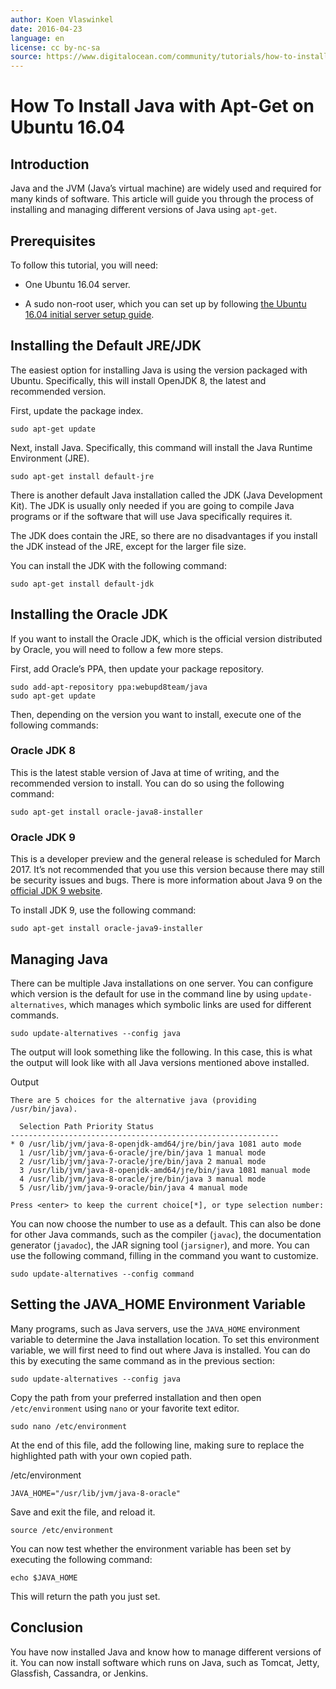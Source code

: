 ```yaml
---
author: Koen Vlaswinkel
date: 2016-04-23
language: en
license: cc by-nc-sa
source: https://www.digitalocean.com/community/tutorials/how-to-install-java-with-apt-get-on-ubuntu-16-04
---
```


# How To Install Java with Apt-Get on Ubuntu 16.04

## Introduction

Java and the JVM (Java’s virtual machine) are widely used and required for many kinds of software. This article will guide you through the process of installing and managing different versions of Java using `apt-get`.

## Prerequisites

To follow this tutorial, you will need:

- One Ubuntu 16.04 server.

- A sudo non-root user, which you can set up by following [the Ubuntu 16.04 initial server setup guide](initial-server-setup-with-ubuntu-16-04).

## Installing the Default JRE/JDK

The easiest option for installing Java is using the version packaged with Ubuntu. Specifically, this will install OpenJDK 8, the latest and recommended version.

First, update the package index.

    sudo apt-get update

Next, install Java. Specifically, this command will install the Java Runtime Environment (JRE).

    sudo apt-get install default-jre

There is another default Java installation called the JDK (Java Development Kit). The JDK is usually only needed if you are going to compile Java programs or if the software that will use Java specifically requires it.

The JDK does contain the JRE, so there are no disadvantages if you install the JDK instead of the JRE, except for the larger file size.

You can install the JDK with the following command:

    sudo apt-get install default-jdk

## Installing the Oracle JDK

If you want to install the Oracle JDK, which is the official version distributed by Oracle, you will need to follow a few more steps.

First, add Oracle’s PPA, then update your package repository.

    sudo add-apt-repository ppa:webupd8team/java
    sudo apt-get update

Then, depending on the version you want to install, execute one of the following commands:

### Oracle JDK 8

This is the latest stable version of Java at time of writing, and the recommended version to install. You can do so using the following command:

    sudo apt-get install oracle-java8-installer

### Oracle JDK 9

This is a developer preview and the general release is scheduled for March 2017. It’s not recommended that you use this version because there may still be security issues and bugs. There is more information about Java 9 on the [official JDK 9 website](http://jdk.java.net/9/).

To install JDK 9, use the following command:

    sudo apt-get install oracle-java9-installer

## Managing Java

There can be multiple Java installations on one server. You can configure which version is the default for use in the command line by using `update-alternatives`, which manages which symbolic links are used for different commands.

    sudo update-alternatives --config java

The output will look something like the following. In this case, this is what the output will look like with all Java versions mentioned above installed.

Output

    There are 5 choices for the alternative java (providing /usr/bin/java).
    
      Selection Path Priority Status
    ------------------------------------------------------------
    * 0 /usr/lib/jvm/java-8-openjdk-amd64/jre/bin/java 1081 auto mode
      1 /usr/lib/jvm/java-6-oracle/jre/bin/java 1 manual mode
      2 /usr/lib/jvm/java-7-oracle/jre/bin/java 2 manual mode
      3 /usr/lib/jvm/java-8-openjdk-amd64/jre/bin/java 1081 manual mode
      4 /usr/lib/jvm/java-8-oracle/jre/bin/java 3 manual mode
      5 /usr/lib/jvm/java-9-oracle/bin/java 4 manual mode
    
    Press <enter> to keep the current choice[*], or type selection number:

You can now choose the number to use as a default. This can also be done for other Java commands, such as the compiler (`javac`), the documentation generator (`javadoc`), the JAR signing tool (`jarsigner`), and more. You can use the following command, filling in the command you want to customize.

    sudo update-alternatives --config command

## Setting the JAVA\_HOME Environment Variable

Many programs, such as Java servers, use the `JAVA_HOME` environment variable to determine the Java installation location. To set this environment variable, we will first need to find out where Java is installed. You can do this by executing the same command as in the previous section:

    sudo update-alternatives --config java

Copy the path from your preferred installation and then open `/etc/environment` using `nano` or your favorite text editor.

    sudo nano /etc/environment

At the end of this file, add the following line, making sure to replace the highlighted path with your own copied path.

/etc/environment

    JAVA_HOME="/usr/lib/jvm/java-8-oracle"

Save and exit the file, and reload it.

    source /etc/environment

You can now test whether the environment variable has been set by executing the following command:

    echo $JAVA_HOME

This will return the path you just set.

## Conclusion

You have now installed Java and know how to manage different versions of it. You can now install software which runs on Java, such as Tomcat, Jetty, Glassfish, Cassandra, or Jenkins.
